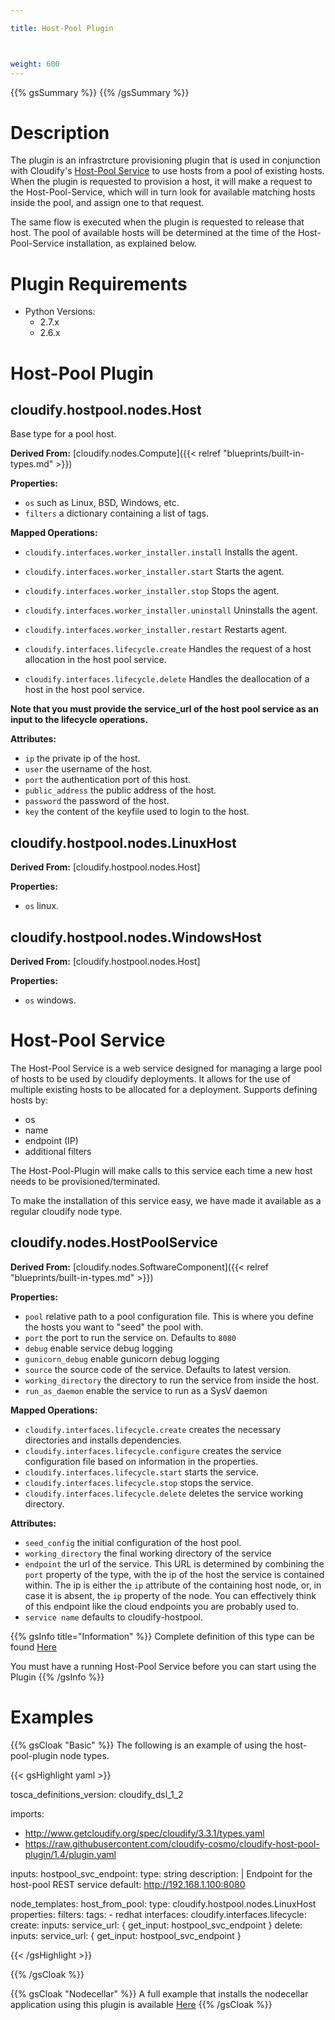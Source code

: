 ```yaml
---

title: Host-Pool Plugin



weight: 600
---
```

{{% gsSummary %}} {{% /gsSummary %}}

# Description

The plugin is an infrastrcture provisioning plugin that is used in conjunction with Cloudify's [Host-Pool Service](https://github.com/cloudify-cosmo/cloudify-host-pool-service) to use hosts from a pool of existing hosts.
When the plugin is requested to provision a host, it will make a request to the Host-Pool-Service, which will in turn look for available matching hosts inside the pool, and assign one to that request.

The same flow is executed when the plugin is requested to release that host.
The pool of available hosts will be determined at the time of the Host-Pool-Service installation, as explained below.

# Plugin Requirements

* Python Versions:
    * 2.7.x
    * 2.6.x

# Host-Pool Plugin

## cloudify.hostpool.nodes.Host

Base type for a pool host.

**Derived From:** [cloudify.nodes.Compute]({{< relref "blueprints/built-in-types.md" >}})

**Properties:**

  * `os` such as Linux, BSD, Windows, etc.
  * `filters` a dictionary containing a list of tags.

**Mapped Operations:**

  * `cloudify.interfaces.worker_installer.install` Installs the agent.
  * `cloudify.interfaces.worker_installer.start` Starts the agent.
  * `cloudify.interfaces.worker_installer.stop` Stops the agent.
  * `cloudify.interfaces.worker_installer.uninstall` Uninstalls the agent.
  * `cloudify.interfaces.worker_installer.restart` Restarts agent.

  * `cloudify.interfaces.lifecycle.create` Handles the request of a host allocation in the host pool service.
  * `cloudify.interfaces.lifecycle.delete` Handles the deallocation of a host in the host pool service.

**Note that you must provide the service_url of the host pool service as an input to the lifecycle operations.**

**Attributes:**

  * `ip` the private ip of the host.
  * `user` the username of the host.
  * `port` the authentication port of this host.
  * `public_address` the public address of the host.
  * `password` the password of the host.
  * `key` the content of the keyfile used to login to the host.


## cloudify.hostpool.nodes.LinuxHost

**Derived From:** [cloudify.hostpool.nodes.Host]

**Properties:**

  * `os` linux.


## cloudify.hostpool.nodes.WindowsHost

**Derived From:** [cloudify.hostpool.nodes.Host]

**Properties:**

  * `os` windows.


# Host-Pool Service

The Host-Pool Service is a web service designed for managing a large pool of hosts to be used by cloudify deployments.
It allows for the use of multiple existing hosts to be allocated for a deployment. Supports defining hosts by:

  * os
  * name
  * endpoint (IP)
  * additional filters

The Host-Pool-Plugin will make calls to this service each time a new host
needs to be provisioned/terminated.

To make the installation of this service easy, we have made it available as a regular cloudify node type.

## cloudify.nodes.HostPoolService

**Derived From:** [cloudify.nodes.SoftwareComponent]({{< relref "blueprints/built-in-types.md" >}})

**Properties:**

  * `pool` relative path to a pool configuration file. This is where you define the hosts you want to "seed" the pool with.
  * `port` the port to run the service on. Defaults to `8080`
  * `debug` enable service debug logging
  * `gunicorn_debug` enable gunicorn debug logging
  * `source` the source code of the service. Defaults to latest version.
  * `working_directory` the directory to run the service from inside the host.
  * `run_as_daemon` enable the service to run as a SysV daemon

**Mapped Operations:**

  * `cloudify.interfaces.lifecycle.create` creates the necessary directories and installs dependencies.
  * `cloudify.interfaces.lifecycle.configure` creates the service configuration file based on information in the properties.
  * `cloudify.interfaces.lifecycle.start` starts the service.
  * `cloudify.interfaces.lifecycle.stop` stops the service.
  * `cloudify.interfaces.lifecycle.delete` deletes the service working directory.

**Attributes:**

  * `seed_config` the initial configuration of the host pool.
  * `working_directory` the final working directory of the service
  * `endpoint` the url of the service. This URL is determined by combining the `port` property of the type, with the ip of the host the service is contained within.
  The ip is either the `ip` attribute of the containing host node, or, in case it is absent, the `ip` property of the node.
  You can effectively think of this endpoint like the cloud endpoints you are probably used to.
  * `service name` defaults to cloudify-hostpool.

{{% gsInfo title="Information" %}}
Complete definition of this type can be found [Here](https://github.com/cloudify-cosmo/cloudify-host-pool-service/blob/master/host-pool-service.yaml)

You must have a running Host-Pool Service before you can start using the Plugin
{{% /gsInfo %}}


# Examples


{{% gsCloak "Basic" %}}
The following is an example of using the host-pool-plugin node types.

{{< gsHighlight  yaml  >}}

tosca_definitions_version: cloudify_dsl_1_2

imports:
  - http://www.getcloudify.org/spec/cloudify/3.3.1/types.yaml
  - https://raw.githubusercontent.com/cloudify-cosmo/cloudify-host-pool-plugin/1.4/plugin.yaml

inputs:
  hostpool_svc_endpoint:
    type: string
    description: |
      Endpoint for the host-pool REST service
    default: http://192.168.1.100:8080

node_templates:
  host_from_pool:
    type: cloudify.hostpool.nodes.LinuxHost
    properties:
      filters:
        tags:
        - redhat
    interfaces:
      cloudify.interfaces.lifecycle:
        create:
          inputs:
            service_url: { get_input: hostpool_svc_endpoint }
        delete:
          inputs:
            service_url: { get_input: hostpool_svc_endpoint }

{{< /gsHighlight >}}

{{% /gsCloak %}}

{{% gsCloak "Nodecellar" %}}
A full example that installs the nodecellar application using this plugin is available [Here](https://github.com/cloudify-cosmo/cloudify-nodecellar-example/blob/master/host-pool-blueprint.yaml)
{{% /gsCloak %}}
